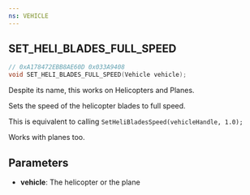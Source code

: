 ```yaml
---
ns: VEHICLE
---
```

## SET_HELI_BLADES_FULL_SPEED

```c
// 0xA178472EBB8AE60D 0x033A9408
void SET_HELI_BLADES_FULL_SPEED(Vehicle vehicle);
```

Despite its name, this works on Helicopters and Planes.

Sets the speed of the helicopter blades to full speed.

This is equivalent to calling `SetHeliBladesSpeed(vehicleHandle, 1.0);`
  
Works with planes too.

## Parameters
* **vehicle**: The helicopter or the plane
